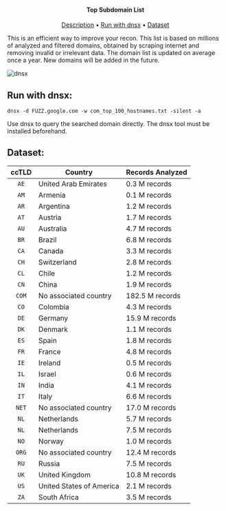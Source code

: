 <h4 align="center">Top Subdomain List</h4>

<p align="center">
  <a href="#description">Description</a> •
 <!-- <a href="#run-with-docker">Run with Docker</a> • -->
  <a href="#run-with-dnsx">Run with dnsx</a>  •
  <a href="#dataset">Dataset</a>

This is an efficient way to improve your recon. This list is based on millions of analyzed and filtered domains, obtained by scraping internet and removing invalid or irrelevant data. The domain list is updated on average once a year. New domains will be added in the future.
</p>

<!--
<h1 align="center">
<img src="https://github-production-user-asset-6210df.s3.amazonaws.com/33299258/371716095-c842a4eb-4a31-4b84-92d9-674e04467d53.png?X-Amz-Algorithm=AWS4-HMAC-SHA256&X-Amz-Credential=AKIAVCODYLSA53PQK4ZA%2F20240928%2Fus-east-1%2Fs3%2Faws4_request&X-Amz-Date=20240928T012051Z&X-Amz-Expires=300&X-Amz-Signature=2f619f3303b391dfbc2d95fa0e4c89299ed7ca08b621848edd2ff54e4c4fafd4&X-Amz-SignedHeaders=host" width="80%">
</h1>
-->
![dnsx](https://github.com/user-attachments/assets/0d9d0c04-c63e-4b3f-9e65-34c3df8b683c)


## Run with dnsx:
```console
dnsx -d FUZZ.google.com -w com_top_100_hostnames.txt -silent -a
```


Use dnsx to query the searched domain directly. The dnsx tool must be installed beforehand.


## Dataset:

| ccTLD   | Country | Records Analyzed  |
| :---:   | ---     | ---   |
| `AE` | United Arab Emirates | 0.3 M records |
| `AM` | Armenia | 0.1 M records |
| `AR` | Argentina | 1.2 M records |
| `AT` | Austria | 1.7 M records |
| `AU` | Australia | 4.7 M records |
| `BR` | Brazil | 6.8 M records |
| `CA` | Canada | 3.3 M records |
| `CH` | Switzerland | 2.8 M records |
| `CL` | Chile | 1.2 M records |
| `CN` | China | 1.9 M records |
| `COM` | No associated country | 182.5 M records |
| `CO` | Colombia | 4.3 M records |
| `DE` | Germany | 15.9 M records |
| `DK` | Denmark | 1.1 M records |
| `ES` | Spain | 1.8 M records |
| `FR` | France | 4.8 M records |
| `IE` | Ireland | 0.5 M records |
| `IL` | Israel | 0.6 M records |
| `IN` | India | 4.1 M records |
| `IT` | Italy | 6.6 M records |
| `NET` | No associated country | 17.0 M records |
| `NL` | Netherlands | 5.7 M records |
| `NL` | Netherlands | 7.5 M records |
| `NO` | Norway | 1.0 M records |
| `ORG` | No associated country | 12.4 M records |
| `RU` | Russia | 7.5 M records |
| `UK` | United Kingdom | 10.8 M records |
| `US` | United States of America | 2.1 M records |
| `ZA` | South Africa | 3.5 M records |


